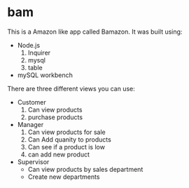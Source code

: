# bam
This is a Amazon like app called Bamazon. It was built using: 
  <ul>
  <li>Node.js
    <ol>
      <li>Inquirer</li>
      <li>mysql</li>
      <li>table</li>
    </ol>
  </li>
  <li>mySQL workbench</li>
  </ul>
There are three different views you can use:
<ul>
  <li>Customer
    <ol>
      <li>Can view products</li>
      <li>purchase products</li>
    </ol>
  </li>
  <li>Manager
    <ol>
      <li>Can view products for sale</li>
      <li>Can Add quanity to products</li>
      <li>Can see if a product is low</li>
      <li>can add new product</li>
    </ol>
  </li>
  <li>Supervisor
    <ul>
      <li>Can view products by sales department</li>
      <li>Create new departments</li>
    </ul>
  </li>
</ul>
